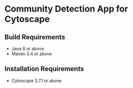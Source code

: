 # Community Detection App for Cytoscape

## Build Requirements

* Java 8 or above
* Maven 3.4 or above

## Installation Requirements

* Cytoscape 3.7.1 or above